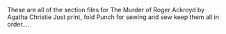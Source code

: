 These are all of the section files for The Murder of Roger Ackroyd by Agatha Christie
Just print, fold Punch for sewing and sew
keep them all in order.....
